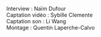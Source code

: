 Interview : Naïm Dufour  
Captation vidéo : Sybille Clemente  
Captation son : Li Wang  
Montage : Quentin Laperche-Calvo   